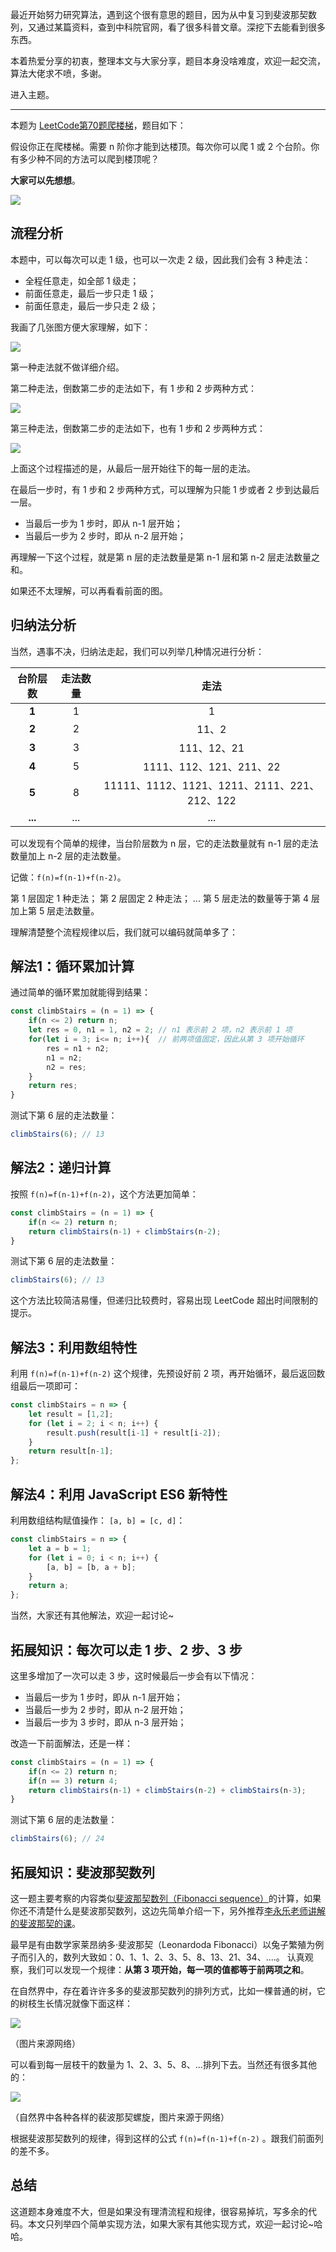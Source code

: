 最近开始努力研究算法，遇到这个很有意思的题目，因为从中复习到斐波那契数列，又通过某篇资料，查到中科院官网，看了很多科普文章。深挖下去能看到很多东西。

本着热爱分享的初衷，整理本文与大家分享，题目本身没啥难度，欢迎一起交流，算法大佬求不喷，多谢。

进入主题。

------

本题为 [LeetCode第70题爬楼梯](https://leetcode-cn.com/problems/climbing-stairs/)，题目如下：

假设你正在爬楼梯。需要 n 阶你才能到达楼顶。每次你可以爬 1 或 2 个台阶。你有多少种不同的方法可以爬到楼顶呢？

**大家可以先想想**。

![](https://images.pingan8787.com/images/20210805/cover.jpg)

## 流程分析

本题中，可以每次可以走 1 级，也可以一次走 2 级，因此我们会有 3 种走法：

- 全程任意走，如全部 1 级走；
- 前面任意走，最后一步只走 1 级；
- 前面任意走，最后一步只走 2 级；

我画了几张图方便大家理解，如下：

![](https://images.pingan8787.com/images/20210805/s1.png)

第一种走法就不做详细介绍。

第二种走法，倒数第二步的走法如下，有 1 步和 2 步两种方式：

![](https://images.pingan8787.com/images/20210805/s2.png)

第三种走法，倒数第二步的走法如下，也有 1 步和 2 步两种方式：

![](https://images.pingan8787.com/images/20210805/s3.png)

上面这个过程描述的是，从最后一层开始往下的每一层的走法。

在最后一步时，有 1 步和 2 步两种方式，可以理解为只能 1 步或者 2 步到达最后一层。

- 当最后一步为 1 步时，即从 n-1 层开始；
- 当最后一步为 2 步时，即从 n-2 层开始；

再理解一下这个过程，就是第 n 层的走法数量是第 n-1 层和第 n-2 层走法数量之和。

如果还不太理解，可以再看看前面的图。

## 归纳法分析

当然，遇事不决，归纳法走起，我们可以列举几种情况进行分析：

| 台阶层数 | 走法数量 | 走法 |
| :---: | :---: | :---: |
| **1** | 1 | 1 |
| **2** | 2 | 11、2 |
| **3** | 3 | 111、12、21 |
| **4** | 5 | 1111、112、121、211、22 |
| **5** | 8 | 11111、1112、1121、1211、2111、221、212、122 |
| **...** | ... | ... |

可以发现有个简单的规律，当台阶层数为 n 层，它的走法数量就有 n-1 层的走法数量加上 n-2 层的走法数量。

记做：`f(n)=f(n-1)+f(n-2)`。

第 1 层固定 1 种走法；
第 2 层固定 2 种走法；
...
第 5 层走法的数量等于第 4 层加上第 5 层走法数量。

理解清楚整个流程规律以后，我们就可以编码就简单多了：

## 解法1：循环累加计算

通过简单的循环累加就能得到结果：

```javascript
const climbStairs = (n = 1) => {
    if(n <= 2) return n;
    let res = 0, n1 = 1, n2 = 2; // n1 表示前 2 项，n2 表示前 1 项
    for(let i = 3; i<= n; i++){  // 前两项值固定，因此从第 3 项开始循环
        res = n1 + n2;
        n1 = n2;
        n2 = res;
    }
    return res;
}
```

测试下第 6 层的走法数量：

```javascript
climbStairs(6); // 13
```

## 解法2：递归计算

按照 `f(n)=f(n-1)+f(n-2)`，这个方法更加简单：

```javascript
const climbStairs = (n = 1) => {
    if(n <= 2) return n;
    return climbStairs(n-1) + climbStairs(n-2);
}
```

测试下第 6 层的走法数量：

```javascript
climbStairs(6); // 13
```

这个方法比较简洁易懂，但递归比较费时，容易出现 LeetCode 超出时间限制的提示。

## 解法3：利用数组特性

利用 `f(n)=f(n-1)+f(n-2)` 这个规律，先预设好前 2 项，再开始循环，最后返回数组最后一项即可：

```js
const climbStairs = n => {
    let result = [1,2];
    for (let i = 2; i < n; i++) {
        result.push(result[i-1] + result[i-2]);
    }
    return result[n-1];
};
```

## 解法4：利用 JavaScript ES6 新特性

利用数组结构赋值操作： `[a, b] = [c, d]`：

```js
const climbStairs = n => {
    let a = b = 1;
    for (let i = 0; i < n; i++) {
        [a, b] = [b, a + b];
    }
    return a;
};
```

当然，大家还有其他解法，欢迎一起讨论~

## 拓展知识：每次可以走 1 步、2 步、3 步

这里多增加了一次可以走 3 步，这时候最后一步会有以下情况：

- 当最后一步为 1 步时，即从 n-1 层开始；
- 当最后一步为 2 步时，即从 n-2 层开始；
- 当最后一步为 3 步时，即从 n-3 层开始；

改造一下前面解法，还是一样：

```javascript
const climbStairs = (n = 1) => {
    if(n <= 2) return n;
  	if(n == 3) return 4;
    return climbStairs(n-1) + climbStairs(n-2) + climbStairs(n-3);
}
```

测试下第 6 层的走法数量：

```javascript
climbStairs(6); // 24
```

## 拓展知识：斐波那契数列
这一题主要考察的内容类似[斐波那契数列（Fibonacci sequence）](https://baike.baidu.com/item/%E6%96%90%E6%B3%A2%E9%82%A3%E5%A5%91%E6%95%B0%E5%88%97/99145?fr=aladdin)的计算，如果你还不清楚什么是斐波那契数列，这边先简单介绍一下，另外推荐[李永乐老师讲解的斐波那契的课](https://www.bilibili.com/video/BV1is411E7df?from=search&seid=8645707287599730898)。

最早是有由数学家莱昂纳多·斐波那契（Leonardoda Fibonacci）以兔子繁殖为例子而引入的，数列大致如：0、1、1、2、3、5、8、13、21、34、....。
认真观察，我们可以发现一个规律：**从第 3 项开始，每一项的值都等于前两项之和**。

在自然界中，存在着许许多多的斐波那契数列的排列方式，比如一棵普通的树，它的树枝生长情况就像下面这样：

![](https://images.pingan8787.com/images/20210805/1.jpg)

（图片来源网络）

可以看到每一层枝干的数量为 1、2、3、5、8、...排列下去。当然还有很多其他的：

![](https://images.pingan8787.com/images/20210805/2.png)

（自然界中各种各样的裴波那契螺旋，图片来源于网络）

根据斐波那契数列的规律，得到这样的公式 `f(n)=f(n-1)+f(n-2)` 。跟我们前面列的差不多。

## 总结

这道题本身难度不大，但是如果没有理清流程和规律，很容易掉坑，写多余的代码。本文只列举四个简单实现方法，如果大家有其他实现方式，欢迎一起讨论~哈哈。